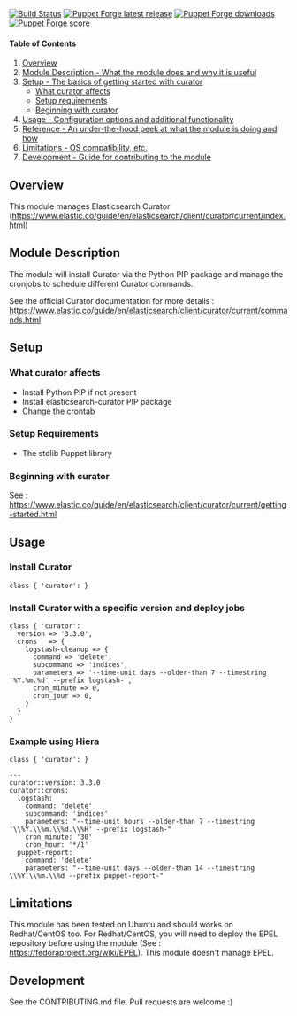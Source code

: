 [![Build Status](https://travis-ci.org/tubemogul/puppet-curator.svg?branch=master)](https://travis-ci.org/tubemogul/puppet-curator)
[![Puppet Forge latest release](https://img.shields.io/puppetforge/v/TubeMogul/curator.svg)](https://forge.puppetlabs.com/TubeMogul/curator)
[![Puppet Forge downloads](https://img.shields.io/puppetforge/dt/TubeMogul/curator.svg)](https://forge.puppetlabs.com/TubeMogul/curator)
[![Puppet Forge score](https://img.shields.io/puppetforge/f/TubeMogul/curator.svg)](https://forge.puppetlabs.com/TubeMogul/curator/scores)

#### Table of Contents

1. [Overview](#overview)
2. [Module Description - What the module does and why it is useful](#module-description)
3. [Setup - The basics of getting started with curator](#setup)
    * [What curator affects](#what-curator-affects)
    * [Setup requirements](#setup-requirements)
    * [Beginning with curator](#beginning-with-curator)
4. [Usage - Configuration options and additional functionality](#usage)
5. [Reference - An under-the-hood peek at what the module is doing and how](#reference)
5. [Limitations - OS compatibility, etc.](#limitations)
6. [Development - Guide for contributing to the module](#development)

## Overview

This module manages Elasticsearch Curator (https://www.elastic.co/guide/en/elasticsearch/client/curator/current/index.html)

## Module Description

The module will install Curator via the Python PIP package and manage the cronjobs to schedule different Curator commands.

See the official Curator documentation for more details : https://www.elastic.co/guide/en/elasticsearch/client/curator/current/commands.html

## Setup

### What curator affects

* Install Python PIP if not present
* Install elasticsearch-curator PIP package
* Change the crontab

### Setup Requirements

* The stdlib Puppet library

### Beginning with curator

See : https://www.elastic.co/guide/en/elasticsearch/client/curator/current/getting-started.html

## Usage

### Install Curator

```
class { 'curator': }
```

### Install Curator with a specific version and deploy jobs

```
class { 'curator':
  version => '3.3.0',
  crons   => {
    logstash-cleanup => {
      command => 'delete',
      subcommand => 'indices',
      parameters => '--time-unit days --older-than 7 --timestring '%Y.%m.%d' --prefix logstash-',
      cron_minute => 0,
      cron_jour => 0,
    }
  }
}
```

### Example using Hiera

```
class { 'curator': }
```

```
---
curator::version: 3.3.0
curator::crons:
  logstash:
    command: 'delete'
    subcommand: 'indices'
    parameters: "--time-unit hours --older-than 7 --timestring '\\%Y.\\%m.\\%d.\\%H' --prefix logstash-"
    cron_minute: '30'
    cron_hour: '*/1'
  puppet-report:
    command: 'delete'
    parameters: "--time-unit days --older-than 14 --timestring \\%Y.\\%m.\\%d --prefix puppet-report-"
```


## Limitations

This module has been tested on Ubuntu and should works on Redhat/CentOS too.
For Redhat/CentOS, you will need to deploy the EPEL repository before using the module (See : https://fedoraproject.org/wiki/EPEL). This module doesn't manage EPEL.

## Development

See the CONTRIBUTING.md file. Pull requests are welcome :)

